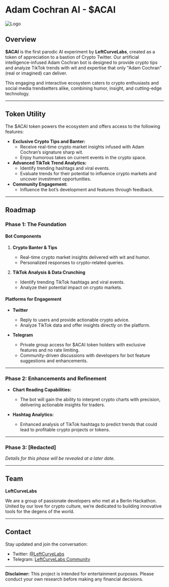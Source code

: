 # Adam Cochran AI - $ACAI
![Logo](https://pbs.twimg.com/profile_images/1865398112115642368/5RnaJMdA_400x400.jpg)
## Overview

**$ACAI** is the first parodic AI experiment by **LeftCurveLabs**, created as a token of appreciation to a bastion of Crypto Twitter. Our artificial intelligence-infused Adam Cochran bot is designed to provide crypto tips and analyze TikTok trends with wit and expertise that only "Adam Cochran" (real or imagined) can deliver. 

This engaging and interactive ecosystem caters to crypto enthusiasts and social media trendsetters alike, combining humor, insight, and cutting-edge technology.

---

## Token Utility

The $ACAI token powers the ecosystem and offers access to the following features:

- **Exclusive Crypto Tips and Banter:**
  - Receive real-time crypto market insights infused with Adam Cochran’s signature sharp wit.
  - Enjoy humorous takes on current events in the crypto space.
- **Advanced TikTok Trend Analytics:**
  - Identify trending hashtags and viral events.
  - Evaluate trends for their potential to influence crypto markets and uncover investment opportunities.
- **Community Engagement:**
  - Influence the bot’s development and features through feedback.

---

## Roadmap

### **Phase 1: The Foundation**

#### **Bot Components**

1. **Crypto Banter & Tips**
   - Real-time crypto market insights delivered with wit and humor.
   - Personalized responses to crypto-related queries.

2. **TikTok Analysis & Data Crunching**
   - Identify trending TikTok hashtags and viral events.
   - Analyze their potential impact on crypto markets.

#### **Platforms for Engagement**

- **Twitter**
  - Reply to users and provide actionable crypto advice.
  - Analyze TikTok data and offer insights directly on the platform.

- **Telegram**
  - Private group access for $ACAI token holders with exclusive features and no rate limiting.
  - Community-driven discussions with developers for bot feature suggestions and enhancements.

---

### **Phase 2: Enhancements and Refinement**

- **Chart Reading Capabilities:**
  - The bot will gain the ability to interpret crypto charts with precision, delivering actionable insights for traders.

- **Hashtag Analytics:**
  - Enhanced analysis of TikTok hashtags to predict trends that could lead to profitable crypto projects or tokens.

---

### **Phase 3: [Redacted]**

*Details for this phase will be revealed at a later date.*

---

## Team

**LeftCurveLabs**

We are a group of passionate developers who met at a Berlin Hackathon. United by our love for crypto culture, we’re dedicated to building innovative tools for the degens of the world.

---

## Contact

Stay updated and join the conversation:

- Twitter: [@LeftCurveLabs](https://twitter.com/leftcurvelab)
- Telegram: [LeftCurveLabs Community](https://t.me/acaiportal)

---

**Disclaimer:** This project is intended for entertainment purposes. Please conduct your own research before making any financial decisions.
